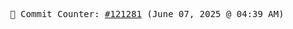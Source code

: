 <p align="center">
    <samp>
        📮 Commit Counter: <a href="https://github.com/Javascript-void0/Javascript-void0/commits/main">#121281</a> (June 07, 2025 @ 04:39 AM)
    </samp>
</p>